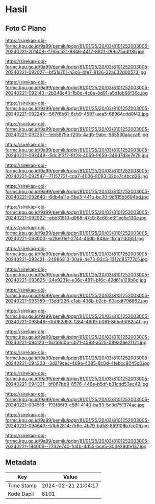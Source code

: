 # Hasil

## Foto C Plano

https://sirekap-obj-formc.kpu.go.id/9a99/pemilu/pdpr/81/01/25/20/03/8101252003005-20240221-201408--f765c521-8846-4412-8801-799c75adff36.jpg

https://sirekap-obj-formc.kpu.go.id/9a99/pemilu/pdpr/81/01/25/20/03/8101252003005-20240221-092027--bf51a701-a3c6-4fe7-8126-32a032d00573.jpg

https://sirekap-obj-formc.kpu.go.id/9a99/pemilu/pdpr/81/01/25/20/03/8101252003005-20240221-092143--2b348c40-1b8d-4c8e-8d91-a5d1db66f36c.jpg

https://sirekap-obj-formc.kpu.go.id/9a99/pemilu/pdpr/81/01/25/20/03/8101252003005-20240221-092245--567f6b61-6cb9-4597-aea5-68964cdd0f42.jpg

https://sirekap-obj-formc.kpu.go.id/9a99/pemilu/pdpr/81/01/25/20/03/8101252003005-20240221-092357--1eb5875a-f20b-4adb-9abc-965530aacca6.jpg

https://sirekap-obj-formc.kpu.go.id/9a99/pemilu/pdpr/81/01/25/20/03/8101252003005-20240221-092448--5dc3f3f2-8f28-4059-9659-346d7d3e7e79.jpg

https://sirekap-obj-formc.kpu.go.id/9a99/pemilu/pdpr/81/01/25/20/03/8101252003005-20240221-092547--71157721-cda7-4036-8093-32be7c4bcd26.jpg

https://sirekap-obj-formc.kpu.go.id/9a99/pemilu/pdpr/81/01/25/20/03/8101252003005-20240221-092640--6db4a11e-5be3-441b-bc30-9c815b5694bd.jpg

https://sirekap-obj-formc.kpu.go.id/9a99/pemilu/pdpr/81/01/25/20/03/8101252003005-20240221-092922--ebb31910-d968-47c9-8c66-e6f1ee5c130e.jpg

https://sirekap-obj-formc.kpu.go.id/9a99/pemilu/pdpr/81/01/25/20/03/8101252003005-20240221-093000--b28e01ef-2744-450b-848a-1fb1a113085f.jpg

https://sirekap-obj-formc.kpu.go.id/9a99/pemilu/pdpr/81/01/25/20/03/8101252003005-20240221-093421--24986813-30a9-4e73-92c3-1312d85777c5.jpg

https://sirekap-obj-formc.kpu.go.id/9a99/pemilu/pdpr/81/01/25/20/03/8101252003005-20240221-093625--24e9231e-e36c-4811-b16c-42d61e128b8d.jpg

https://sirekap-obj-formc.kpu.go.id/9a99/pemilu/pdpr/81/01/25/20/03/8101252003005-20240221-093359--13ddf226-e1ab-436b-b2cb-60acdf796862.jpg

https://sirekap-obj-formc.kpu.go.id/9a99/pemilu/pdpr/81/01/25/20/03/8101252003005-20240221-093946--0b062d93-f284-4609-b061-865ef5f82c4f.jpg

https://sirekap-obj-formc.kpu.go.id/9a99/pemilu/pdpr/81/01/25/20/03/8101252003005-20240221-094120--162a9d0b-cb71-4593-a525-089326e21121.jpg

https://sirekap-obj-formc.kpu.go.id/9a99/pemilu/pdpr/81/01/25/20/03/8101252003005-20240221-094233--3d219cec-469a-4385-8c0d-4febcc8045c6.jpg

https://sirekap-obj-formc.kpu.go.id/9a99/pemilu/pdpr/81/01/25/20/03/8101252003005-20240221-094331--bf067bb9-6576-446e-b5df-b31cdd53ec42.jpg

https://sirekap-obj-formc.kpu.go.id/9a99/pemilu/pdpr/81/01/25/20/03/8101252003005-20240221-094516--193f86f9-c56f-4140-ba33-5c3d751374ac.jpg

https://sirekap-obj-formc.kpu.go.id/9a99/pemilu/pdpr/81/01/25/20/03/8101252003005-20240221-094643--b1b52814-756e-4b79-bd58-859108b7ce06.jpg

https://sirekap-obj-formc.kpu.go.id/9a99/pemilu/pdpr/81/01/25/20/03/8101252003005-20240221-194006--7732e740-fd4b-4d55-bce5-30de39dfe137.jpg


## Metadata

| Key        | Value               |
| ---------- | ------------------- |
| Time Stamp | 2024-02-21 21:04:17 |
| Kode Dapil | 8101                |



